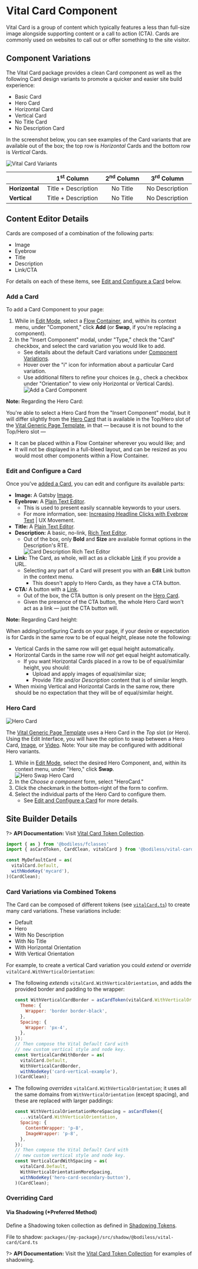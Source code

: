 # Vital Card Component

Vital Card is a group of content which typically features a less than full-size image alongside
supporting content or a call to action (CTA). Cards are commonly used on websites to call out or
offer something to the site visitor.

## Component Variations

The Vital Card package provides a clean Card component as well as the following Card design variants
to promote a quicker and easier site build experience:

- Basic Card
- Hero Card
- Horizontal Card
- Vertical Card
- No Title Card
- No Description Card

In the screenshot below, you can see examples of the Card variants that are available out of the
box; the top row is _Horizontal_ Cards and the bottom row is _Vertical_ Cards.

![Vital Card Variants](./assets/CardVariants.jpg)

<!-- Center the table, to make relation with Card Variants image more clear. -->
<style>
  table {
    margin: 0px auto !important;
    display: table !important;
  }
</style>

|                | 1<sup>st</sup> Column | 2<sup>nd</sup> Column | 3<sup>rd</sup> Column |
| -------------- |:---------------------:|:---------------------:|:---------------------:|
| **Horizontal** | Title + Description   | No Title              | No Description        |
| **Vertical**   | Title + Description   | No Title              | No Description        |

## Content Editor Details

Cards are composed of a combination of the following parts:

- Image
- Eyebrow
- Title
- Description
- Link/CTA

For details on each of these items, see [Edit and Configure a Card](#edit-and-configure-a-card)
below.

### Add a Card

To add a Card Component to your page:

01. While in [Edit Mode](/ContenteditorUserGuide/#edit-mode), select a [Flow
    Container](/Components/FlowContainer/), and, within its context menu, under "Component," click
    **Add** (or **Swap**, if you're replacing a component).
01. In the "Insert Component" modal, under "Type," check the "Card" checkbox, and select the card
    variation you would like to add.
    - See details about the default Card variations under [Component
      Variations](#component-variations).
    - Hover over the "i" icon for information about a particular Card variation.
    - Use additional filters to refine your choices (e.g., check a checkbox under "Orientation" to
      view only Horizontal or Vertical Cards).  
    ![Add a Card Component](./assets/AddCardComponent.jpg)

<!-- Inlining HTML to add multi-line info block with unordered list. -->
<div class="warn">
  <strong>Note:</strong> Regarding the Hero Card:

  You're able to select a Hero Card from the "Insert Component" modal, but it will differ slightly
  from the [Hero Card](#hero-card) that is available in the Top/Hero slot of the [Vital Generic Page
  Template](../VitalTemplates/Generic), in that — because it is not bound to the Top/Hero slot —

  - It can be placed within a Flow Container wherever you would like; and
  - It will not be displayed in a full-bleed layout, and can be resized as you would most other
    components within a Flow Container.

</div>

### Edit and Configure a Card

Once you've [added a Card](#add-a-card), you can edit and configure its available parts:

- **Image:** A Gatsby [Image](../VitalImage/).
- **Eyebrow:** A [Plain Text Editor](../VitalEditors/PlainEditor).
  - This is used to present easily scannable keywords to your users.
  - For more information, see: [Increasing Headline Clicks with Eyebrow
    Text](https://uxmovement.com/content/increasing-headline-clicks-with-eyebrow-text/
    ':target=_blank') | UX Movement.
- **Title:** A [Plain Text Editor](../VitalEditors/PlainEditor).
- **Description:** A basic, no-link, [Rich Text Editor](../VitalEditors/RTE_Editor).
  - Out of the box, only **Bold** and **Size** are available format options in the Description's
    RTE.  
    ![Card Description Rich Text Editor](./assets/CardDescriptionRTE.jpg ':size=125')
- **Link:** The Card, as whole, will act as a clickable [Link](../VitalLink) if you provide a URL.
  - Selecting any part of a Card will present you with an **Edit** Link button in the context menu.
    - This doesn't apply to Hero Cards, as they have a CTA button.
- **CTA:** A button with a [Link](../VitalLink).
  - Out of the box, the CTA button is only present on the [Hero Card](#hero-card).
  - Given the presence of the CTA button, the whole Hero Card won't act as a link — just the CTA
    button will.

<!-- Inlining HTML to add multi-line info block with unordered list. -->
<div class="warn">
  <strong>Note:</strong> Regarding Card height:

  When adding/configuring Cards on your page, if your desire or expectation is for Cards in the same
  row to be of equal height, please note the following:

  - Vertical Cards in the same row will get equal height automatically.
  - Horizontal Cards in the same row will _not_ get equal height automatically.
    - If you want Horizontal Cards placed in a row to be of equal/similar height, you should:
      - Upload and apply images of equal/similar size;
      - Provide _Title_ and/or _Description_ content that is of similar length.
  - When mixing Vertical and Horizontal Cards in the same row, there should be no expectation that
    they will be of equal/similar height.

</div>

### Hero Card

![Hero Card](./assets/HeroCard.jpg)

The [Vital Generic Page Template](../VitalTemplates/Generic) uses a Hero Card in the _Top_ slot (or
Hero). Using the Edit Interface, you will have the option to swap between a Hero Card,
[Image](../VitalImage/#hero-image), or [Video](../VitalYouTube/#hero-image). Note: Your site may be
configured with additional Hero variants.

01. While in [Edit Mode](/ContenteditorUserGuide/#edit-mode), select the desired Hero Component,
    and, within its context menu, under "Hero," click **Swap**.  
    ![Hero Swap Hero Card](./assets/HeroSwapHeroCard.jpg ':size=292')
01. In the _Choose a component_ form, select "HeroCard."
01. Click the checkmark in the bottom-right of the form to confirm.
01. Select the individual parts of the Hero Card to configure them.
    - See [Edit and Configure a Card](#edit-and-configure-a-card) for more details.

## Site Builder Details

?> **API Documentation:** Visit [Vital Card Token
Collection](/Development/API/@bodiless/vital-card/interfaces/VitalCard).

```js
import { as } from '@bodiless/fclasses'
import { asCardToken, CardClean, vitalCard } from '@bodiless/vital-card';

const MyDefaultCard = as(
  vitalCard.Default,
  withNodeKey('mycard'),
)(CardClean);
```

### Card Variations via Combined Tokens

The Card can be composed of different tokens (see
[`vitalCard.ts`](https://github.com/johnsonandjohnson/Bodiless-JS/blob/main/packages/vital-card/src/components/Card/tokens/vitalCard.ts
':target=_blank')) to create many card variations. These variations include:

- Default
- Hero
- With No Description
- With No Title
- With Horizontal Orientation
- With Vertical Orientation

For example, to create a vertical Card variation you could _extend_ or _override_
`vitalCard.WithVerticalOrientation`:

- The following _extends_ `vitalCard.WithVerticalOrientation`, and adds the provided border and
  padding to the wrapper:

  ```js
  const WithVerticalCardBorder = asCardToken(vitalCard.WithVerticalOrientation, {
    Theme: {
      Wrapper: 'border border-black',
    },
    Spacing: {
      Wrapper: 'px-4',
    },
  });
  // Then compose the Vital Default Card with
  // new custom vertical style and node key.
  const VerticalCardWithBorder = as(
    vitalCard.Default,
    WithVerticalCardBorder,
    withNodeKey('card-vertical-example'),
  )(CardClean);
  ```

- The following _overrides_ `vitalCard.WithVerticalOrientation`; it uses all the same domains from
  `WithVerticalOrientation` (except spacing), and these are replaced with larger paddings:

  ```js
  const WithVerticalOrientationMoreSpacing = asCardToken({
    ...vitalCard.WithVerticalOrientation,
    Spacing: {
      ContentWrapper: 'p-8',
      ImageWrapper: 'p-8',
    },
  });
  // Then compose the Vital Default Card with
  // new custom vertical style and node key.
  const VerticalCardWithSpacing = as(
    vitalCard.Default,
    WithVerticalOrientationMoreSpacing,
    withNodeKey('hero-card-secondary-button'),
  )(CardClean);
  ```

### Overriding Card

#### Via Shadowing (*Preferred Method)

Define a Shadowing token collection as defined in [Shadowing Tokens](../../Guides/ShadowingTokens).

File to shadow: `packages/{my-package}/src/shadow/@bodiless/vital-card/Card.ts`

?> **API Documentation:** Visit the [Vital Card Token
Collection](/Development/API/@bodiless/vital-card/interfaces/VitalCard) for examples of shadowing.
